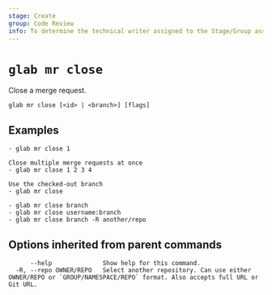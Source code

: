 ```yaml
---
stage: Create
group: Code Review
info: To determine the technical writer assigned to the Stage/Group associated with this page, see https://about.gitlab.com/handbook/product/ux/technical-writing/#assignments
---
```


<!--
This documentation is auto generated by a script.
Please do not edit this file directly. Run `make gen-docs` instead.
-->

# `glab mr close`

Close a merge request.

```plaintext
glab mr close [<id> | <branch>] [flags]
```

## Examples

```plaintext
- glab mr close 1

Close multiple merge requests at once
- glab mr close 1 2 3 4

Use the checked-out branch
- glab mr close

- glab mr close branch
- glab mr close username:branch
- glab mr close branch -R another/repo

```

## Options inherited from parent commands

```plaintext
      --help              Show help for this command.
  -R, --repo OWNER/REPO   Select another repository. Can use either OWNER/REPO or `GROUP/NAMESPACE/REPO` format. Also accepts full URL or Git URL.
```

